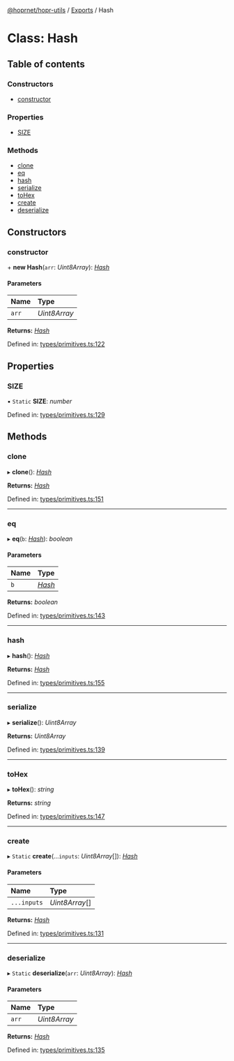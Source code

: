 [@hoprnet/hopr-utils](../README.md) / [Exports](../modules.md) / Hash

# Class: Hash

## Table of contents

### Constructors

- [constructor](hash.md#constructor)

### Properties

- [SIZE](hash.md#size)

### Methods

- [clone](hash.md#clone)
- [eq](hash.md#eq)
- [hash](hash.md#hash)
- [serialize](hash.md#serialize)
- [toHex](hash.md#tohex)
- [create](hash.md#create)
- [deserialize](hash.md#deserialize)

## Constructors

### constructor

\+ **new Hash**(`arr`: *Uint8Array*): [*Hash*](hash.md)

#### Parameters

| Name | Type |
| :------ | :------ |
| `arr` | *Uint8Array* |

**Returns:** [*Hash*](hash.md)

Defined in: [types/primitives.ts:122](https://github.com/jlherren/hoprnet/blob/master/packages/utils/src/types/primitives.ts#L122)

## Properties

### SIZE

▪ `Static` **SIZE**: *number*

Defined in: [types/primitives.ts:129](https://github.com/jlherren/hoprnet/blob/master/packages/utils/src/types/primitives.ts#L129)

## Methods

### clone

▸ **clone**(): [*Hash*](hash.md)

**Returns:** [*Hash*](hash.md)

Defined in: [types/primitives.ts:151](https://github.com/jlherren/hoprnet/blob/master/packages/utils/src/types/primitives.ts#L151)

___

### eq

▸ **eq**(`b`: [*Hash*](hash.md)): *boolean*

#### Parameters

| Name | Type |
| :------ | :------ |
| `b` | [*Hash*](hash.md) |

**Returns:** *boolean*

Defined in: [types/primitives.ts:143](https://github.com/jlherren/hoprnet/blob/master/packages/utils/src/types/primitives.ts#L143)

___

### hash

▸ **hash**(): [*Hash*](hash.md)

**Returns:** [*Hash*](hash.md)

Defined in: [types/primitives.ts:155](https://github.com/jlherren/hoprnet/blob/master/packages/utils/src/types/primitives.ts#L155)

___

### serialize

▸ **serialize**(): *Uint8Array*

**Returns:** *Uint8Array*

Defined in: [types/primitives.ts:139](https://github.com/jlherren/hoprnet/blob/master/packages/utils/src/types/primitives.ts#L139)

___

### toHex

▸ **toHex**(): *string*

**Returns:** *string*

Defined in: [types/primitives.ts:147](https://github.com/jlherren/hoprnet/blob/master/packages/utils/src/types/primitives.ts#L147)

___

### create

▸ `Static` **create**(...`inputs`: *Uint8Array*[]): [*Hash*](hash.md)

#### Parameters

| Name | Type |
| :------ | :------ |
| `...inputs` | *Uint8Array*[] |

**Returns:** [*Hash*](hash.md)

Defined in: [types/primitives.ts:131](https://github.com/jlherren/hoprnet/blob/master/packages/utils/src/types/primitives.ts#L131)

___

### deserialize

▸ `Static` **deserialize**(`arr`: *Uint8Array*): [*Hash*](hash.md)

#### Parameters

| Name | Type |
| :------ | :------ |
| `arr` | *Uint8Array* |

**Returns:** [*Hash*](hash.md)

Defined in: [types/primitives.ts:135](https://github.com/jlherren/hoprnet/blob/master/packages/utils/src/types/primitives.ts#L135)
